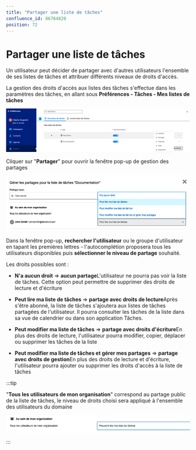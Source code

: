```yaml
---
title: "Partager une liste de tâches"
confluence_id: 86764820
position: 72
---
```

# Partager une liste de tâches


Un utilisateur peut décider de partager avec d'autres utilisateurs l'ensemble de ses listes de tâches et attribuer différents niveaux de droits d'accès.


La gestion des droits d'accès aux listes des tâches s'effectue dans les paramètres des tâches, en allant sous **Préférences - Tâches - Mes listes de tâches**


![](../../attachments/86764820/86764825.png)


Cliquer sur "**Partager**" pour ouvrir la fenêtre pop-up de gestion des partages

![](../../attachments/86764820/86764824.png)

Dans la fenêtre pop-up, **rechercher l'utilisateur** ou le groupe d'utilisateur en tapant les premières lettres - l'autocomplétion proposera tous les utilisateurs disponibles puis **sélectionner le niveau de partage** souhaité.

Les droits possibles sont : 

- **N'a aucun droit** => **aucun partage**L'utilisateur ne pourra pas voir la liste de tâches. Cette option peut permettre de supprimer des droits de lecture et d'écriture
- **Peut lire ma liste de tâches** => **partage avec droits de lecture**Après s'être abonné, la liste de tâches s'ajoutera aux listes de tâches partagées de l'utilisateur. Il pourra consulter les tâches de la liste dans sa vue de calendrier ou dans son application Tâches.
- **Peut modifier ma liste de tâches** => **partage avec droits d'écriture**En plus des droits de lecture, l'utilisateur pourra modifier, copier, déplacer ou supprimer les tâches de la liste

- **Peut modifier ma liste de tâches et gérer mes partages** => **partage avec droits de gestion**En plus des droits de lecture et d'écriture, l'utilisateur pourra ajouter ou supprimer les droits d'accès à la liste de tâches


:::tip

"**Tous les utilisateurs de mon organisation**" correspond au partage public de la liste de tâches, le niveau de droits choisi sera appliqué à l'ensemble des utilisateurs du domaine

![](../../attachments/86764820/86764822.png)

:::

